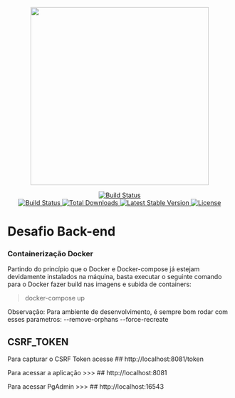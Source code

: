 <p align="center">
    <a href="https://laravel.com" target="_blank">
        <img src="https://raw.githubusercontent.com/laravel/art/master/logo-lockup/5%20SVG/2%20CMYK/1%20Full%20Color/laravel-logolockup-cmyk-red.svg" width="400">
    </a>
</p>

<p align="center">
    <a href="https://br2.php.net/">
        <img src="https://www.php.net/images/logos/new-php-logo.svg" alt="Build Status">
    </a>
    <br>
    <a href="https://travis-ci.org/laravel/framework">
        <img src="https://travis-ci.org/laravel/framework.svg" alt="Build Status">
    </a>
    <a href="https://packagist.org/packages/laravel/framework">
        <img src="https://img.shields.io/packagist/dt/laravel/framework" alt="Total Downloads">
    </a>
    <a href="https://packagist.org/packages/laravel/framework">
        <img src="https://img.shields.io/packagist/v/laravel/framework" alt="Latest Stable Version">
    </a>
    <a href="https://packagist.org/packages/laravel/framework">
        <img src="https://img.shields.io/packagist/l/laravel/framework" alt="License">
    </a>
</p>

# Desafio Back-end

### Containerização Docker

Partindo do princípio que o Docker e Docker-compose já estejam devidamente instalados na máquina, basta executar o seguinte comando para o Docker fazer build nas imagens e subida de containers: 

> docker-compose up 

Observação: Para ambiente de desenvolvimento, é sempre bom rodar com esses parametros: --remove-orphans --force-recreate 

## CSRF_TOKEN

Para capturar o CSRF Token acesse ## http://localhost:8081/token

Para acessar a aplicação >>> ## http://localhost:8081  

Para acessar PgAdmin >>> ## http://localhost:16543
